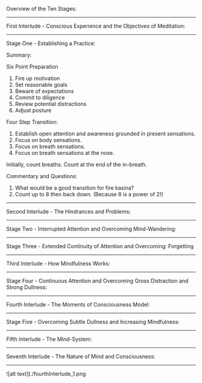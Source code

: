 
Overview of the Ten Stages:

*****

First Interlude - Conscious Experience and the Objectives of Meditation:

*****

Stage One - Establishing a Practice:

Summary:

Six Point Preparation

1.  Fire up motivation
2.  Set reasonable goals
3.  Beware of expectations
4.  Commit to diligence
5.  Review potential distractions
6.  Adjust posture

Four Step Transition:

1.  Establish open attention and awareness grounded in present
sensations.
2.  Focus on body sensations.
3.  Focus on breath sensations.
4.  Focus on breath sensations at the nose.

Initially, count breaths.  Count at the end of the in-breath.

Commentary and Questions:

1.  What would be a good transition for fire kasina?
2.  Count up to 8 then back down. (Because 8 is a power of 2!)

*****

Second Interlude - The Hindrances and Problems:

*****

Stage Two - Interrupted Attention and Overcoming Mind-Wandering:

*****

Stage Three - Extended Continuity of Attention and Overcoming:
Forgetting

*****

Third Interlude - How Mindfulness Works:

*****

Stage Four - Continuous Attention and Overcoming Gross Distraction and
Strong Dullness:

*****

Fourth Interlude - The Moments of Consciousness Model:

*****

Stage Five - Overcoming Subtle Dullness and Increasing Mindfulness:

*****

Fifth Interlude - The Mind-System:

*****

Seventh Interlude - The Nature of Mind and Consciousness:

*****

![alt text](./fourthInterlude_1.png




